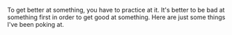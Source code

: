 <div id="wikitext">

To get better at something, you have to practice at it. It's better to
be bad at something first in order to get good at something. Here are
just some things I've been poking at.

<div class="vspace">

</div>

<div style="display: none;">

Summary:drawing, painting, other artistic exercises, not meant to be
more than studies in developing skills Parent:Art(.<span
class="wikiword">[HomePage](http://wiki.tamouse.org?n=Art.HomePage?action=print)</span>)
<span
class="wikiword">[IncludeMe](http://wiki.tamouse.org?n=Art.IncludeMe?action=edit)[?](http://wiki.tamouse.org?n=Art.IncludeMe?action=edit)</span>:[Art](http://wiki.tamouse.org?n=Art.HomePage?action=print)
Categories:[Links](http://wiki.tamouse.org?n=Category.Links),[Collections](http://wiki.tamouse.org?n=Category.Collections)
Tags: art, drawing, painting, exercises

</div>

</div>
